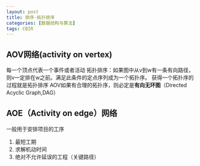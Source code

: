 ```yaml
---
layout: post
title: 排序-拓扑排序
categories: [数据结构与算法]
tags: CBIR
---
```


## AOV网络(activity on vertex)
每一个顶点代表一个事件或者活动
拓扑排序：如果图中从v到w有一条有向路径，则v一定排在w之前。满足此条件的定点序列成为一个拓扑序。
获得一个拓扑序的过程就是拓扑排序
AOV如果有合理的拓扑序，则必定是**有向无环图**（Directed Acyclic Graph,DAG）

## AOE（Activity on edge）网络
一般用于安排项目的工序
1. 最短工期
2. 求解机动时间
3. 绝对不允许延误的工程（关键路径）

